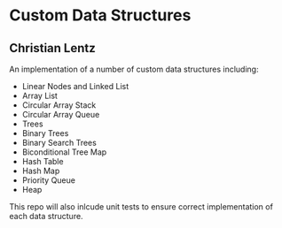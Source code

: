 # Custom Data Structures 

## Christian Lentz

An implementation of a number of custom data structures including: 

- Linear Nodes and Linked List 
- Array List 
- Circular Array Stack
- Circular Array Queue 
- Trees 
- Binary Trees 
- Binary Search Trees 
- Biconditional Tree Map 
- Hash Table
- Hash Map 
- Priority Queue
- Heap 

This repo will also inlcude unit tests to ensure correct implementation of each data structure. 
